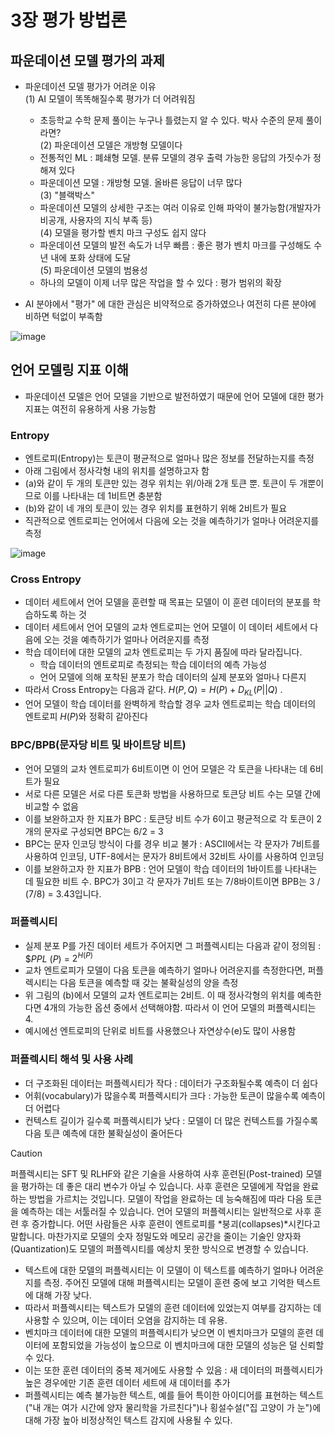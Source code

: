 # 3장 평가 방법론

## 파운데이션 모델 평가의 과제

- 파운데이션 모델 평가가 어려운 이유 <br>
  (1) AI 모델이 똑똑해질수록 평가가 더 어려워짐
    - 초등학교 수학 문제 풀이는 누구나 틀렸는지 알 수 있다. 박사 수준의 문제 풀이라면? <br>
	(2) 파운데이션 모델은 개방형 모델이다
    - 전통적인 ML : 폐쇄형 모델. 분류 모델의 경우 출력 가능한 응답의 가짓수가 정해져 있다
    - 파운데이션 모델 : 개방형 모델. 올바른 응답이 너무 많다 <br>
  (3) "블랙박스"
    - 파운데이션 모델의 상세한 구조는 여러 이유로 인해 파악이 불가능함(개발자가 비공개, 사용자의 지식 부족 등) <br>
  (4) 모델을 평가할 벤치 마크 구성도 쉽지 않다
    - 파운데이션 모델의 발전 속도가 너무 빠름 : 좋은 평가 벤치 마크를 구성해도 수년 내에 포화 상태에 도달 <br>
  (5) 파운데이션 모델의 범용성
    - 하나의 모델이 이제 너무 많은 작업을 할 수 있다 : 평가 범위의 확장
      
- AI 분야에서 "평가" 에 대한 관심은 비약적으로 증가하였으나 여전히 다른 분야에 비하면 턱없이 부족함

![image](https://github.com/user-attachments/assets/f4296b30-c028-4f09-b755-6def7e1224ce)

## 언어 모델링 지표 이해

- 파운데이션 모델은 언어 모델을 기반으로 발전하였기 때문에 언어 모델에 대한 평가 지표는 여전히 유용하게 사용 가능함

### Entropy

- 엔트로피(Entropy)는 토큰이 평균적으로 얼마나 많은 정보를 전달하는지를 측정
- 아래 그림에서 정사각형 내의 위치를 설명하고자 함
- (a)와 같이 두 개의 토큰만 있는 경우 위치는 위/아래 2개 토큰 뿐. 토큰이 두 개뿐이므로 이를 나타내는 데 1비트면 충분함
- (b)와 같이 네 개의 토큰이 있는 경우 위치를 표현하기 위해 2비트가 필요
- 직관적으로 엔트로피는 언어에서 다음에 오는 것을 예측하기가 얼마나 어려운지를 측정

![image](https://github.com/user-attachments/assets/08565c98-2a79-4ad1-a308-7bd7f027be1e)

### Cross Entropy

- 데이터 세트에서 언어 모델을 훈련할 때 목표는 모델이 이 훈련 데이터의 분포를 학습하도록 하는 것
- 데이터 세트에서 언어 모델의 교차 엔트로피는 언어 모델이 이 데이터 세트에서 다음에 오는 것을 예측하기가 얼마나 어려운지를 측정
- 학습 데이터에 대한 모델의 교차 엔트로피는 두 가지 품질에 따라 달라집니다.
  - 학습 데이터의 엔트로피로 측정되는 학습 데이터의 예측 가능성
  - 언어 모델에 의해 포착된 분포가 학습 데이터의 실제 분포와 얼마나 다른지
- 따라서 Cross Entropy는 다음과 같다. $H(P, Q) = H(P) + D_{KL}(P || Q)$ .
- 언어 모델이 학습 데이터를 완벽하게 학습할 경우 교차 엔트로피는 학습 데이터의 엔트로피 $H(P)$와 정확히 같아진다

### BPC/BPB(문자당 비트 및 바이트당 비트)

- 언어 모델의 교차 엔트로피가 6비트이면 이 언어 모델은 각 토큰을 나타내는 데 6비트가 필요
- 서로 다른 모델은 서로 다른 토큰화 방법을 사용하므로 토큰당 비트 수는 모델 간에 비교할 수 없음
- 이를 보완하고자 한 지표가 BPC : 토큰당 비트 수가 6이고 평균적으로 각 토큰이 2개의 문자로 구성되면 BPC는 6/2 = 3
- BPC는 문자 인코딩 방식이 다를 경우 비교 불가 : ASCII에서는 각 문자가 7비트를 사용하여 인코딩, UTF-8에서는 문자가 8비트에서 32비트 사이를 사용하여 인코딩
- 이를 보완하고자 한 지표가 BPB : 언어 모델이 학습 데이터의 1바이트를 나타내는 데 필요한 비트 수. BPC가 3이고 각 문자가 7비트 또는 7/8바이트이면 BPB는 3 / (7/8) = 3.43입니다.

### 퍼플렉시티

- 실제 분포 P를 가진 데이터 세트가 주어지면 그 퍼플렉시티는 다음과 같이 정의됨 : $*PPL* (*P*) =  $2^{H(P)}$
- 교차 엔트로피가 모델이 다음 토큰을 예측하기 얼마나 어려운지를 측정한다면, 퍼플렉시티는 다음 토큰을 예측할 때 갖는 불확실성의 양을 측정
- 위 그림의 (b)에서 모델의 교차 엔트로피는 2비트. 이 때 정사각형의 위치를 예측한다면 4개의 가능한 옵션 중에서 선택해야함. 따라서 이 언어 모델의 퍼플렉시티는 4.
- 예시에선 엔트로피의 단위로 비트를 사용했으나 자연상수(e)도 많이 사용함

### 퍼플렉시티 해석 및 사용 사례

- 더 구조화된 데이터는 퍼플렉시티가 작다 : 데이터가 구조화될수록 예측이 더 쉽다
- 어휘(vocabulary)가 많을수록 퍼플렉시티가 크다 : 가능한 토큰이 많을수록 예측이 더 어렵다
- 컨텍스트 길이가 길수록 퍼플렉시티가 낮다 : 모델이 더 많은 컨텍스트를 가질수록 다음 토큰 예측에 대한 불확실성이 줄어든다

> [!CAUTION]
>
> 퍼플렉시티는 SFT 및 RLHF와 같은 기술을 사용하여 사후 훈련된(Post-trained) 모델을 평가하는 데 좋은 대리 변수가 아닐 수 있습니다.
> 사후 훈련은 모델에게 작업을 완료하는 방법을 가르치는 것입니다.
> 모델이 작업을 완료하는 데 능숙해짐에 따라 다음 토큰을 예측하는 데는 서툴러질 수 있습니다.
> 언어 모델의 퍼플렉시티는 일반적으로 사후 훈련 후 증가합니다.
> 어떤 사람들은 사후 훈련이 엔트로피를 *붕괴(collapses)*시킨다고 말합니다.
> 마찬가지로 모델의 숫자 정밀도와 메모리 공간을 줄이는 기술인 양자화(Quantization)도 모델의 퍼플렉시티를 예상치 못한 방식으로 변경할 수 있습니다.

- 텍스트에 대한 모델의 퍼플렉시티는 이 모델이 이 텍스트를 예측하기 얼마나 어려운지를 측정. 주어진 모델에 대해 퍼플렉시티는 모델이 훈련 중에 보고 기억한 텍스트에 대해 가장 낮다.
- 따라서 퍼플렉시티는 텍스트가 모델의 훈련 데이터에 있었는지 여부를 감지하는 데 사용할 수 있으며, 이는 데이터 오염을 감지하는 데 유용.
- 벤치마크 데이터에 대한 모델의 퍼플렉시티가 낮으면 이 벤치마크가 모델의 훈련 데이터에 포함되었을 가능성이 높으므로 이 벤치마크에 대한 모델의 성능은 덜 신뢰할 수 있다.
- 이는 또한 훈련 데이터의 중복 제거에도 사용할 수 있음 : 새 데이터의 퍼플렉시티가 높은 경우에만 기존 훈련 데이터 세트에 새 데이터를 추가
- 퍼플렉시티는 예측 불가능한 텍스트, 예를 들어 특이한 아이디어를 표현하는 텍스트("내 개는 여가 시간에 양자 물리학을 가르친다")나 횡설수설("집 고양이 가 눈")에 대해 가장 높아 비정상적인 텍스트 감지에 사용될 수 있다.

